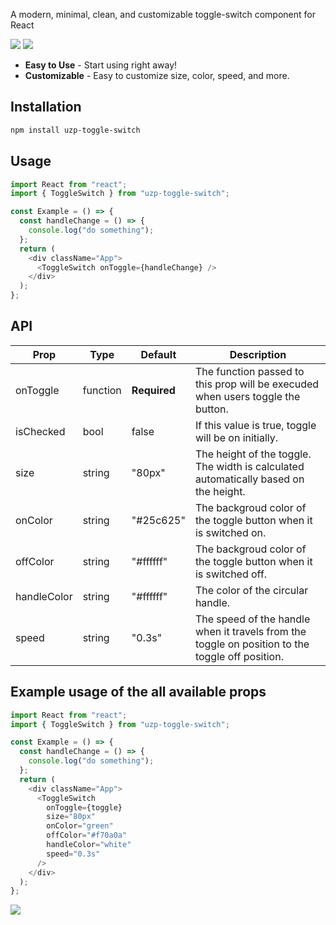 A modern, minimal, clean, and customizable toggle-switch component for React

<img src="https://media.giphy.com/media/v1.Y2lkPTc5MGI3NjExYmNlMzU4MzgzM2VmZTlhOTJhZmNjYjA2Njc2YWRkNzBiZTIzNzVlZiZjdD1n/BbqXo96g5aG9gBf08f/giphy.gif" />

<img src="https://media.giphy.com/media/BIbZ6jTNcuohvvfJca/giphy.gif" />

- **Easy to Use** - Start using right away!
- **Customizable** - Easy to customize size, color, speed, and more.

## Installation

```bash
npm install uzp-toggle-switch
```

## Usage

```javascript
import React from "react";
import { ToggleSwitch } from "uzp-toggle-switch";

const Example = () => {
  const handleChange = () => {
    console.log("do something");
  };
  return (
    <div className="App">
      <ToggleSwitch onToggle={handleChange} />
    </div>
  );
};
```

## API

| Prop        | Type     | Default      | Description                                                                                     |
| ----------- | -------- | ------------ | ----------------------------------------------------------------------------------------------- |
| onToggle    | function | **Required** | The function passed to this prop will be execuded when users toggle the button.                 |
| isChecked   | bool     | false        | If this value is true, toggle will be on initially.                                             |
| size        | string   | "80px"       | The height of the toggle. The width is calculated automatically based on the height.            |
| onColor     | string   | "#25c625"    | The backgroud color of the toggle button when it is switched on.                                |
| offColor    | string   | "#ffffff"    | The backgroud color of the toggle button when it is switched off.                               |
| handleColor | string   | "#ffffff"    | The color of the circular handle.                                                               |
| speed       | string   | "0.3s"       | The speed of the handle when it travels from the toggle on position to the toggle off position. |

## Example usage of the all available props

```javascript
import React from "react";
import { ToggleSwitch } from "uzp-toggle-switch";

const Example = () => {
  const handleChange = () => {
    console.log("do something");
  };
  return (
    <div className="App">
      <ToggleSwitch
        onToggle={toggle}
        size="80px"
        onColor="green"
        offColor="#f70a0a"
        handleColor="white"
        speed="0.3s"
      />
    </div>
  );
};
```

<img src="https://media.giphy.com/media/v1.Y2lkPTc5MGI3NjExM2Y2MmU2N2E0YmE1NDcxNjc2ZGVjMGNjZDcyZDhhY2FjZjJmZDU3OSZjdD1n/zgFAKCHe8EjhOnNyRz/giphy.gif" />
